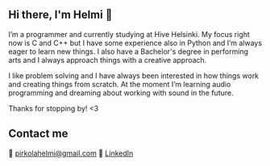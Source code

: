 ## Hi there, I'm Helmi 👋

I’m a programmer and currently studying at Hive Helsinki. My focus right now is C and C++ but I have some experience also in Python and I’m always eager to learn new things. I also have a Bachelor's degree in performing arts and I always approach things with a creative approach.

I like problem solving and I have always been interested in how things work and creating things from scratch. At the moment I’m learning audio programming and dreaming about working with sound in the future.

Thanks for stopping by! <3

## Contact me

📧 pirkolahelmi@gmail.com
💼 [LinkedIn](www.linkedin.com/in/helmi-pirkola-84499b333)

<!--
**hpirkola/hpirkola** is a ✨ _special_ ✨ repository because its `README.md` (this file) appears on your GitHub profile.

Here are some ideas to get you started:

- 🔭 I’m currently working on ...
- 🌱 I’m currently learning ...
- 👯 I’m looking to collaborate on ...
- 🤔 I’m looking for help with ...
- 💬 Ask me about ...
- 📫 How to reach me: ...
- 😄 Pronouns: ...
- ⚡ Fun fact: ...
-->
